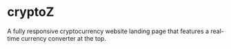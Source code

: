 # cryptoZ
A fully responsive cryptocurrency website landing page that features a real-time currency converter at the top.
